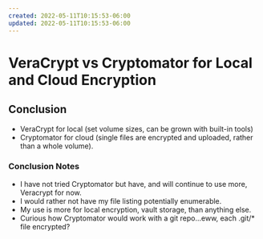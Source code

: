 ```yaml
---
created: 2022-05-11T10:15:53-06:00
updated: 2022-05-11T10:15:53-06:00
---
```

# VeraCrypt vs Cryptomator for Local and Cloud Encryption

## Conclusion
- VeraCrypt for local (set volume sizes, can be grown with built-in tools)
- Cryptomator for cloud (single files are encrypted and uploaded, rather than a whole volume).

### Conclusion Notes
- I have not tried Cryptomator but have, and will continue to use more, Veracrypt for now.
- I would rather not have my file listing potentially enumerable.
- My use is more for local encryption, vault storage, than anything else.
- Curious how Cryptomator would work with a git repo...eww, each .git/* file encrypted?